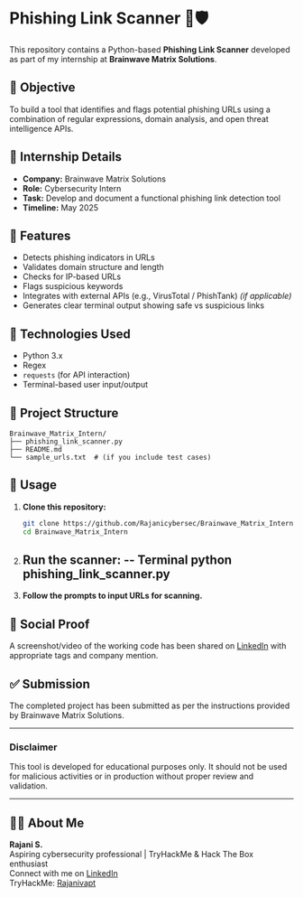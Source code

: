 # Phishing Link Scanner 🔗🛡️

This repository contains a Python-based **Phishing Link Scanner** developed as part of my internship at **Brainwave Matrix Solutions**.

## 📌 Objective

To build a tool that identifies and flags potential phishing URLs using a combination of regular expressions, domain analysis, and open threat intelligence APIs.

## 🧠 Internship Details

- **Company:** Brainwave Matrix Solutions
- **Role:** Cybersecurity Intern
- **Task:** Develop and document a functional phishing link detection tool
- **Timeline:** May 2025

## 🚀 Features

- Detects phishing indicators in URLs
- Validates domain structure and length
- Checks for IP-based URLs
- Flags suspicious keywords
- Integrates with external APIs (e.g., VirusTotal / PhishTank) *(if applicable)*
- Generates clear terminal output showing safe vs suspicious links

## 🔧 Technologies Used

- Python 3.x
- Regex
- `requests` (for API interaction)
- Terminal-based user input/output

## 📂 Project Structure

```
Brainwave_Matrix_Intern/
├── phishing_link_scanner.py
├── README.md
└── sample_urls.txt  # (if you include test cases)
```

## 📝 Usage

1. **Clone this repository:**
   ```bash
   git clone https://github.com/Rajanicybersec/Brainwave_Matrix_Intern
   cd Brainwave_Matrix_Intern
   ```

2. **Run the scanner:**
   -- Terminal
   python phishing_link_scanner.py
   --

3. **Follow the prompts to input URLs for scanning.**

## 📸 Social Proof

A screenshot/video of the working code has been shared on [LinkedIn](https://www.linkedin.com/in/rajani-s-16a94b301/) with appropriate tags and company mention.

## ✅ Submission

The completed project has been submitted as per the instructions provided by Brainwave Matrix Solutions.

---

### Disclaimer

This tool is developed for educational purposes only. It should not be used for malicious activities or in production without proper review and validation.

---

## 🙋‍♀️ About Me

**Rajani S.**  
Aspiring cybersecurity professional | TryHackMe & Hack The Box enthusiast  
Connect with me on [LinkedIn](https://www.linkedin.com/in/rajani-s-16a94b301/)  
TryHackMe: [Rajanivapt](https://tryhackme.com/p/Rajanivapt)
